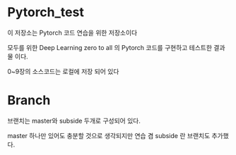 # Pytorch_test

이 저장소는 Pytorch 코드 연습을 위한 저장소이다

모두를 위한 Deep Learning zero to all 의 Pytorch 코드를 구현하고 테스트한 결과물 이다.

0~9장의 소스코드는 로컬에 저장 되어 있다


# Branch

브랜치는 master와 subside 두개로 구성되어 있다.

master 하나만 있어도 충분할 것으로 생각되지만 연습 겸 subside 란 브랜치도 추가했다.

